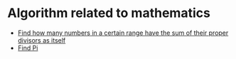# Algorithm related to mathematics

* [Find how many numbers in a certain range have the sum of their proper divisors as itself](https://github.com/vacu9708/Algorithm/tree/main/Related%20to%20math/Sum%20of%20proper%20divisors%20is%20itself)
* [Find Pi](https://github.com/vacu9708/Algorithm/tree/main/Related%20to%20math/Find%20Pi)
